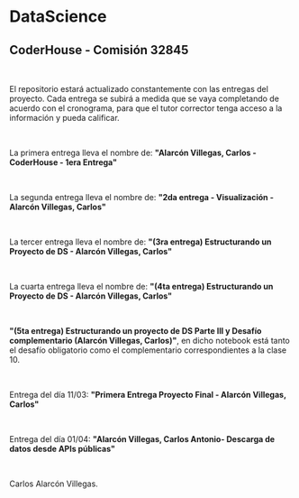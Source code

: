 # DataScience
## CoderHouse - Comisión 32845

<br>

El repositorio estará actualizado constantemente con las entregas del proyecto.
Cada entrega se subirá a medida que se vaya completando de acuerdo con el cronograma, para que el tutor corrector tenga acceso a la información y pueda calificar. 

<br>

La primera entrega lleva el nombre de: **"Alarcón Villegas, Carlos - CoderHouse - 1era Entrega"**

<br>

La segunda entrega lleva el nombre de: **"2da entrega - Visualización - Alarcón Villegas, Carlos"**

<br>

La tercer entrega lleva el nombre de: **"(3ra entrega) Estructurando un Proyecto de DS - Alarcón Villegas, Carlos"**

<br>

La cuarta entrega lleva el nombre de: **"(4ta entrega) Estructurando un Proyecto de DS - Alarcón Villegas, Carlos"**

<br>

**"(5ta entrega) Estructurando un proyecto de DS Parte III y Desafío complementario (Alarcón Villegas, Carlos)"**, en dicho notebook está tanto el desafío obligatorio como el complementario correspondientes a la clase 10. 


<br>

Entrega del día 11/03: **"Primera Entrega Proyecto Final - Alarcón Villegas, Carlos"**

<br>

Entrega del día 01/04: **"Alarcón Villegas, Carlos Antonio- Descarga de datos desde APIs públicas"**

<br>

Carlos Alarcón Villegas. 
